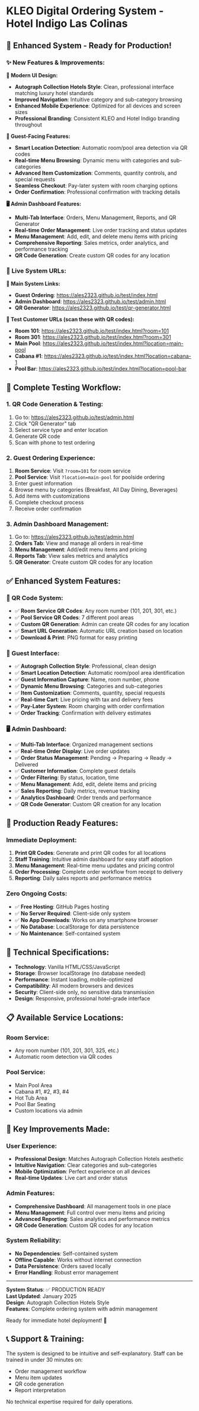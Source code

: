 # KLEO Digital Ordering System - Hotel Indigo Las Colinas

## 🎯 Enhanced System - Ready for Production!

### ✨ New Features & Improvements:

**🎨 Modern UI Design:**
- **Autograph Collection Hotels Style**: Clean, professional interface matching luxury hotel standards
- **Improved Navigation**: Intuitive category and sub-category browsing
- **Enhanced Mobile Experience**: Optimized for all devices and screen sizes
- **Professional Branding**: Consistent KLEO and Hotel Indigo branding throughout

**📱 Guest-Facing Features:**
- **Smart Location Detection**: Automatic room/pool area detection via QR codes
- **Real-time Menu Browsing**: Dynamic menu with categories and sub-categories
- **Advanced Item Customization**: Comments, quantity controls, and special requests
- **Seamless Checkout**: Pay-later system with room charging options
- **Order Confirmation**: Professional confirmation with tracking details

**🖥️ Admin Dashboard Features:**
- **Multi-Tab Interface**: Orders, Menu Management, Reports, and QR Generator
- **Real-time Order Management**: Live order tracking and status updates
- **Menu Management**: Add, edit, and delete menu items with pricing
- **Comprehensive Reporting**: Sales metrics, order analytics, and performance tracking
- **QR Code Generation**: Create custom QR codes for any location

### 🔗 Live System URLs:

**🔗 Main System Links:**
- **Guest Ordering**: https://ales2323.github.io/test/index.html
- **Admin Dashboard**: https://ales2323.github.io/test/admin.html 
- **QR Generator**: https://ales2323.github.io/test/qr-generator.html

**📱 Test Customer URLs (scan these with QR codes):**
- **Room 101**: https://ales2323.github.io/test/index.html?room=101
- **Room 301**: https://ales2323.github.io/test/index.html?room=301
- **Main Pool**: https://ales2323.github.io/test/index.html?location=main-pool
- **Cabana #1**: https://ales2323.github.io/test/index.html?location=cabana-1
- **Pool Bar**: https://ales2323.github.io/test/index.html?location=pool-bar

## 🧪 Complete Testing Workflow:

### 1. QR Code Generation & Testing:
1. Go to: https://ales2323.github.io/test/admin.html
2. Click "QR Generator" tab
3. Select service type and enter location
4. Generate QR code
5. Scan with phone to test ordering

### 2. Guest Ordering Experience:
1. **Room Service**: Visit `?room=101` for room service
2. **Pool Service**: Visit `?location=main-pool` for poolside ordering
3. Enter guest information
4. Browse menu by categories (Breakfast, All Day Dining, Beverages)
5. Add items with customizations
6. Complete checkout process
7. Receive order confirmation

### 3. Admin Dashboard Management:
1. Go to: https://ales2323.github.io/test/admin.html
2. **Orders Tab**: View and manage all orders in real-time
3. **Menu Management**: Add/edit menu items and pricing
4. **Reports Tab**: View sales metrics and analytics
5. **QR Generator**: Create custom QR codes for any location

## ✅ Enhanced System Features:

### 🎫 QR Code System:
- ✅ **Room Service QR Codes**: Any room number (101, 201, 301, etc.)
- ✅ **Pool Service QR Codes**: 7 different pool areas
- ✅ **Custom QR Generation**: Admin can create QR codes for any location
- ✅ **Smart URL Generation**: Automatic URL creation based on location
- ✅ **Download & Print**: PNG format for easy printing

### 📱 Guest Interface:
- ✅ **Autograph Collection Style**: Professional, clean design
- ✅ **Smart Location Detection**: Automatic room/pool area identification
- ✅ **Guest Information Capture**: Name, room number, phone
- ✅ **Dynamic Menu Browsing**: Categories and sub-categories
- ✅ **Item Customization**: Comments, quantity, special requests
- ✅ **Real-time Cart**: Live pricing with tax and delivery fees
- ✅ **Pay-Later System**: Room charging with order confirmation
- ✅ **Order Tracking**: Confirmation with delivery estimates

### 🖥️ Admin Dashboard:
- ✅ **Multi-Tab Interface**: Organized management sections
- ✅ **Real-time Order Display**: Live order updates
- ✅ **Order Status Management**: Pending → Preparing → Ready → Delivered
- ✅ **Customer Information**: Complete guest details
- ✅ **Order Filtering**: By status, location, time
- ✅ **Menu Management**: Add, edit, delete items and pricing
- ✅ **Sales Reporting**: Daily metrics, revenue tracking
- ✅ **Analytics Dashboard**: Order trends and performance
- ✅ **QR Code Generator**: Custom QR creation for any location

## 🏨 Production Ready Features:

### Immediate Deployment:
1. **Print QR Codes**: Generate and print QR codes for all locations
2. **Staff Training**: Intuitive admin dashboard for easy staff adoption
3. **Menu Management**: Real-time menu updates and pricing control
4. **Order Processing**: Complete order workflow from receipt to delivery
5. **Reporting**: Daily sales reports and performance metrics

### Zero Ongoing Costs:
- ✅ **Free Hosting**: GitHub Pages hosting
- ✅ **No Server Required**: Client-side only system
- ✅ **No App Downloads**: Works on any smartphone browser
- ✅ **No Database**: LocalStorage for data persistence
- ✅ **No Maintenance**: Self-contained system

## 🔧 Technical Specifications:

- **Technology**: Vanilla HTML/CSS/JavaScript
- **Storage**: Browser localStorage (no database needed)
- **Performance**: Instant loading, mobile-optimized
- **Compatibility**: All modern browsers and devices
- **Security**: Client-side only, no sensitive data transmission
- **Design**: Responsive, professional hotel-grade interface

## 📋 Available Service Locations:

### Room Service:
- Any room number (101, 201, 301, 325, etc.)
- Automatic room detection via QR codes

### Pool Service:
- Main Pool Area
- Cabana #1, #2, #3, #4
- Hot Tub Area
- Pool Bar Seating
- Custom locations via admin

## 🎯 Key Improvements Made:

### User Experience:
- **Professional Design**: Matches Autograph Collection Hotels aesthetic
- **Intuitive Navigation**: Clear categories and sub-categories
- **Mobile Optimization**: Perfect experience on all devices
- **Real-time Updates**: Live cart and order status

### Admin Features:
- **Comprehensive Dashboard**: All management tools in one place
- **Menu Management**: Full control over menu items and pricing
- **Advanced Reporting**: Sales analytics and performance metrics
- **QR Code Generation**: Custom QR codes for any location

### System Reliability:
- **No Dependencies**: Self-contained system
- **Offline Capable**: Works without internet connection
- **Data Persistence**: Orders saved locally
- **Error Handling**: Robust error management

---

**System Status**: ✅ PRODUCTION READY  
**Last Updated**: January 2025  
**Design**: Autograph Collection Hotels Style  
**Features**: Complete ordering system with admin management  

Ready for immediate hotel deployment! 🚀

## 📞 Support & Training:

The system is designed to be intuitive and self-explanatory. Staff can be trained in under 30 minutes on:
- Order management workflow
- Menu item updates
- QR code generation
- Report interpretation

No technical expertise required for daily operations.